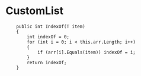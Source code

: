 # CustomList
        public int IndexOf(T item)
        {
            int indexOf = 0;
            for (int i = 0; i < this.arr.Length; i++)
            {
                if (arr[i].Equals(item)) indexOf = i;
            }
            return indexOf;
        }
